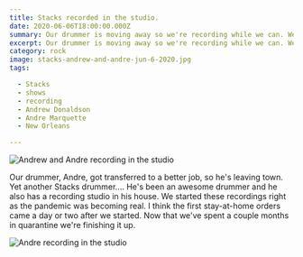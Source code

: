 ```yaml
---
title: Stacks recorded in the studio.
date: 2020-06-06T18:00:00.000Z
summary: Our drummer is moving away so we're recording while we can. We started the day the lockdowns happened.
excerpt: Our drummer is moving away so we're recording while we can. We started the day the lockdowns happened.
category: rock
image: stacks-andrew-and-andre-jun-6-2020.jpg
tags:

  - Stacks
  - shows
  - recording
  - Andrew Donaldson
  - Andre Marquette
  - New Orleans

---
```


![Andrew and Andre recording in the studio](/static/img/stacks-andrew-and-andre-jun-6-2020.jpg "Andrew and Andre recording in the studio")

Our drummer, Andre, got transferred to a better job, so he's leaving town. Yet another Stacks drummer.... He's been an awesome drummer and he also has a recording studio in his house. We started these recordings right as the pandemic was becoming real. I think the first stay-at-home orders came a day or two after we started. Now that we've spent a couple months in quarantine we're finishing it up.


![Andre recording in the studio](/static/img/stacks-andre-in-studio-jun-6-2020.jpg "Andre recording in the studio")